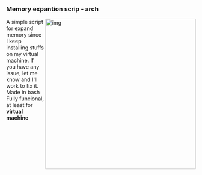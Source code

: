 ### Memory expantion scrip - arch
<img src="https://i.ibb.co/FYYbXmX/a.png" alt="img" align="right" width="400px">
A simple script for expand memory since I keep installing stuffs on my virtual machine.
If you have any issue, let me know and I'll work to fix it. 
Made in bash
Fully funcional, at least for <b>virtual machine</b>


